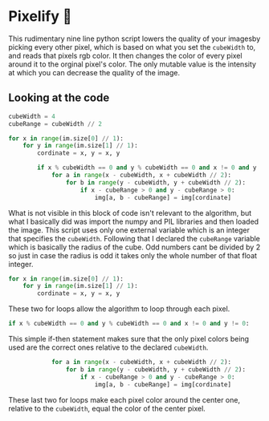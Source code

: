 # Pixelify 🎨 
This rudimentary nine line python script lowers the quality of your imagesby picking every other pixel, which is based on what you set the ```cubeWidth``` to, and reads that pixels rgb color. It then changes the color of every pixel around it to the orginal pixel's color. The only mutable value is the intensity at which you can decrease the quality of the image.

## Looking at the code

```python
cubeWidth = 4
cubeRange = cubeWidth // 2

for x in range(im.size[0] // 1):
    for y in range(im.size[1] // 1):
        cordinate = x, y = x, y

        if x % cubeWidth == 0 and y % cubeWidth == 0 and x != 0 and y != 0:     
            for a in range(x - cubeWidth, x + cubeWidth // 2):
                for b in range(y - cubeWidth, y + cubeWidth // 2):
                    if x - cubeRange > 0 and y - cubeRange > 0:
                        img[a, b - cubeRange] = img[cordinate]
```

What is not visible in this block of code isn't relevant to the algorithm, but what I basically did was import the numpy and PIL libraries and then loaded the image. This script uses only one external variable which is an integer that specifies the ```cubeWidth```. Following that I declared the ```cubeRange``` variable which is basically the radius of the cube. Odd numbers cant be divided by 2 so just in case the radius is odd it takes only the whole number of that float integer.

```python
for x in range(im.size[0] // 1):
    for y in range(im.size[1] // 1):
        cordinate = x, y = x, y
```
These two for loops allow the algorithm to loop through each pixel.

```python
if x % cubeWidth == 0 and y % cubeWidth == 0 and x != 0 and y != 0:  
```
This simple if-then statement makes sure that the only pixel colors being used are the correct ones relative to the declared ```cubeWidth```.

```python
            for a in range(x - cubeWidth, x + cubeWidth // 2):
                for b in range(y - cubeWidth, y + cubeWidth // 2):
                    if x - cubeRange > 0 and y - cubeRange > 0:
                        img[a, b - cubeRange] = img[cordinate]
```
These last two for loops make each pixel color around the center one, relative to the ```cubeWidth```, equal the color of the center pixel.
